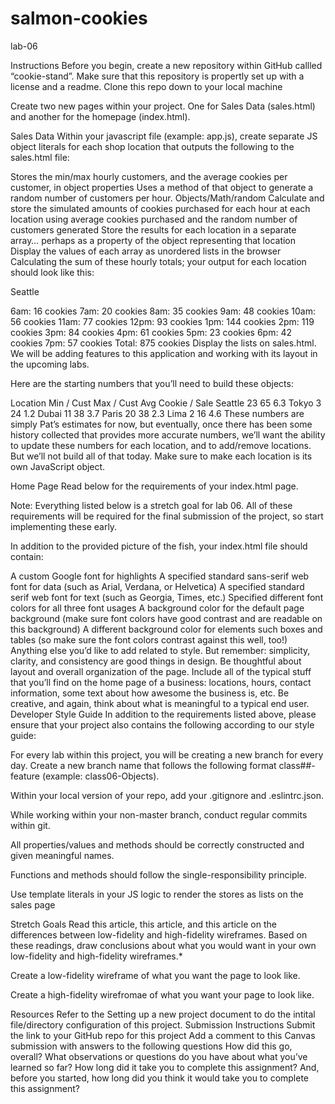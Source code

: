 # salmon-cookies
lab-06

Instructions
Before you begin, create a new repository within GitHub callled “cookie-stand”. Make sure that this repository is propertly set up with a license and a readme. Clone this repo down to your local machine

Create two new pages within your project. One for Sales Data (sales.html) and another for the homepage (index.html).

Sales Data
Within your javascript file (example: app.js), create separate JS object literals for each shop location that outputs the following to the sales.html file:

Stores the min/max hourly customers, and the average cookies per customer, in object properties
Uses a method of that object to generate a random number of customers per hour. Objects/Math/random
Calculate and store the simulated amounts of cookies purchased for each hour at each location using average cookies purchased and the random number of customers generated
Store the results for each location in a separate array… perhaps as a property of the object representing that location
Display the values of each array as unordered lists in the browser
Calculating the sum of these hourly totals; your output for each location should look like this:

Seattle

6am: 16 cookies
7am: 20 cookies
8am: 35 cookies
9am: 48 cookies
10am: 56 cookies
11am: 77 cookies
12pm: 93 cookies
1pm: 144 cookies
2pm: 119 cookies
3pm: 84 cookies
4pm: 61 cookies
5pm: 23 cookies
6pm: 42 cookies
7pm: 57 cookies
Total: 875 cookies
Display the lists on sales.html. We will be adding features to this application and working with its layout in the upcoming labs.

Here are the starting numbers that you’ll need to build these objects:

Location	Min / Cust	Max / Cust	Avg Cookie / Sale
Seattle	23	65	6.3
Tokyo	3	24	1.2
Dubai	11	38	3.7
Paris	20	38	2.3
Lima	2	16	4.6
These numbers are simply Pat’s estimates for now, but eventually, once there has been some history collected that provides more accurate numbers, we’ll want the ability to update these numbers for each location, and to add/remove locations. But we’ll not build all of that today. Make sure to make each location is its own JavaScript object.

Home Page
Read below for the requirements of your index.html page.

Note: Everything listed below is a stretch goal for lab 06. All of these requirements will be required for the final submission of the project, so start implementing these early.

In addition to the provided picture of the fish, your index.html file should contain:

A custom Google font for highlights
A specified standard sans-serif web font for data (such as Arial, Verdana, or Helvetica)
A specified standard serif web font for text (such as Georgia, Times, etc.)
Specified different font colors for all three font usages
A background color for the default page background (make sure font colors have good contrast and are readable on this background)
A different background color for elements such boxes and tables (so make sure the font colors contrast against this well, too!)
Anything else you’d like to add related to style. But remember: simplicity, clarity, and consistency are good things in design.
Be thoughtful about layout and overall organization of the page.
Include all of the typical stuff that you’ll find on the home page of a business: locations, hours, contact information, some text about how awesome the business is, etc. Be creative, and again, think about what is meaningful to a typical end user.
Developer Style Guide
In addition to the requirements listed above, please ensure that your project also contains the following according to our style guide:

For every lab within this project, you will be creating a new branch for every day. Create a new branch name that follows the following format class##-feature (example: class06-Objects).

Within your local version of your repo, add your .gitignore and .eslintrc.json.

While working within your non-master branch, conduct regular commits within git.

All properties/values and methods should be correctly constructed and given meaningful names.

Functions and methods should follow the single-responsibility principle.

Use template literals in your JS logic to render the stores as lists on the sales page

Stretch Goals
Read this article, this article, and this article on the differences between low-fidelity and high-fidelity wireframes. Based on these readings, draw conclusions about what you would want in your own low-fidelity and high-fidelity wireframes.*

Create a low-fidelity wireframe of what you want the page to look like.

Create a high-fidelity wirefromae of what you want your page to look like.

Resources
Refer to the Setting up a new project document to do the intital file/directory configuration of this project.
Submission Instructions
Submit the link to your GitHub repo for this project
Add a comment to this Canvas submission with answers to the following questions
How did this go, overall?
What observations or questions do you have about what you’ve learned so far?
How long did it take you to complete this assignment? And, before you started, how long did you think it would take you to complete this assignment?
